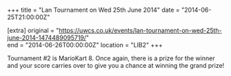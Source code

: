 +++
title = "Lan Tournament on Wed 25th June 2014"
date = "2014-06-25T21:00:00Z"

[extra]
original = "https://uwcs.co.uk/events/lan-tournament-on-wed-25th-june-2014-1474489095719/"    
end = "2014-06-26T00:00:00Z"
location = "LIB2"
+++

Tournament \#2 is MarioKart 8. Once again, there is a prize for the winner and your score carries over to give you a chance at winning the grand prize\!


